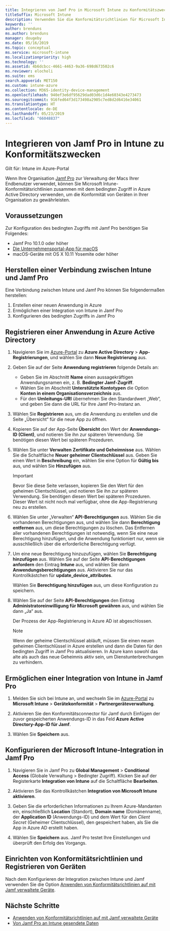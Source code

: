 ```yaml
---
title: Integrieren von Jamf Pro in Microsoft Intune zu Konformitätszwecken
titleSuffix: Microsoft Intune
description: Verwenden Sie die Konformitätsrichtlinien für Microsoft Intune zusammen mit dem bedingten Zugriff auf Azure Active Directory, um mit Jamf verwaltete Geräte zu sichern.
keywords: ''
author: brenduns
ms.author: brenduns
manager: dougeby
ms.date: 05/16/2019
ms.topic: conceptual
ms.service: microsoft-intune
ms.localizationpriority: high
ms.technology: ''
ms.assetid: 4b6dcbcc-4661-4463-9a36-698d673502c6
ms.reviewer: elocholi
ms.suite: ems
search.appverid: MET150
ms.custom: intune-azure
ms.collection: M365-identity-device-management
ms.openlocfilehash: 940ef3e6df95629dad03d6c1d4e60343e4273473
ms.sourcegitcommit: 916fed64f3d173498a2905c7ed8d2d6416e34061
ms.translationtype: HT
ms.contentlocale: de-DE
ms.lasthandoff: 05/23/2019
ms.locfileid: "66048837"
---
```

# <a name="integrate-jamf-pro-with-intune-for-compliance"></a>Integrieren von Jamf Pro in Intune zu Konformitätszwecken

Gilt für: Intune im Azure-Portal

Wenn Ihre Organisation [Jamf Pro](https://www.jamf.com) zur Verwaltung der Macs Ihrer Endbenutzer verwendet, können Sie Microsoft Intune-Konformitätsrichtlinien zusammen mit dem bedingten Zugriff in Azure Active Directory verwenden, um die Konformität von Geräten in Ihrer Organisation zu gewährleisten.

## <a name="prerequisites"></a>Voraussetzungen

Zur Konfiguration des bedingten Zugriffs mit Jamf Pro benötigen Sie Folgendes:

- Jamf Pro 10.1.0 oder höher
- [Die Unternehmensportal-App für macOS](https://aka.ms/macoscompanyportal)
- macOS-Geräte mit OS X 10.11 Yosemite oder höher

## <a name="connecting-intune-to-jamf-pro"></a>Herstellen einer Verbindung zwischen Intune und Jamf Pro

Eine Verbindung zwischen Intune und Jamf Pro können Sie folgendermaßen herstellen:

1. Erstellen einer neuen Anwendung in Azure
2. Ermöglichen einer Integration von Intune in Jamf Pro
3. Konfigurieren des bedingten Zugriffs in Jamf Pro

## <a name="create-an-application-in-azure-active-directory"></a>Registrieren einer Anwendung in Azure Active Directory

1. Navigieren Sie im [Azure-Portal](https://portal.azure.com) zu **Azure Active Directory** > **App-Registrierungen**, und wählen Sie dann **Neue Registrierung** aus. 

2. Geben Sie auf der Seite **Anwendung registrieren** folgende Details an:
   - Geben Sie im Abschnitt **Name** einen aussagekräftigen Anwendungsnamen ein, z. B. **Bedingter Jamf-Zugriff**.
   - Wählen Sie im Abschnitt **Unterstützte Kontotypen** die Option **Konten in einem Organisationsverzeichnis** aus. 
   - Für den **Umleitungs-URI** übernehmen Sie den Standardwert „Web“, und geben Sie dann die URL für Ihre Jamf Pro-Instanz an.  

3. Wählen Sie **Registrieren** aus, um die Anwendung zu erstellen und die Seite „Übersicht“ für die neue App zu öffnen.  

4. Kopieren Sie auf der App-Seite **Übersicht** den Wert der **Anwendungs-ID (Client)**, und notieren Sie ihn zur späteren Verwendung. Sie benötigen diesen Wert bei späteren Prozeduren.  

5. Wählen Sie unter **Verwalten** **Zertifikate und Geheimnisse** aus. Wählen Sie die Schaltfläche **Neuer geheimer Clientschlüssel** aus. Geben Sie einen Wert in **Beschreibung** ein, wählen Sie eine Option für **Gültig bis** aus, und wählen Sie **Hinzufügen** aus.

   > [!IMPORTANT]  
   > Bevor Sie diese Seite verlassen, kopieren Sie den Wert für den geheimen Clientschlüssel, und notieren Sie ihn zur späteren Verwendung. Sie benötigen diesen Wert bei späteren Prozeduren. Dieser Wert ist nicht noch mal verfügbar, ohne die App-Registrierung neu zu erstellen.  

6. Wählen Sie unter „Verwalten“ **API-Berechtigungen** aus.  Wählen Sie die vorhandenen Berechtigungen aus, und wählen Sie dann **Berechtigung entfernen** aus, um diese Berechtigungen zu löschen. Das Entfernen aller vorhandenen Berechtigungen ist notwendig, wenn Sie eine neue Berechtigung hinzufügen, und die Anwendung funktioniert nur, wenn sie ausschließlich über die erforderliche Berechtigung verfügt.  

7. Um eine neue Berechtigung hinzuzufügen, wählen Sie **Berechtigung hinzufügen** aus. Wählen Sie auf der Seite **API-Berechtigungen anfordern** den Eintrag **Intune** aus, und wählen Sie dann **Anwendungsberechtigungen** aus. Aktivieren Sie nur das Kontrollkästchen für **update_device_attributes**.  

   Wählen Sie **Berechtigung hinzufügen** aus, um diese Konfiguration zu speichern.  

8. Wählen Sie auf der Seite **API-Berechtigungen** den Eintrag **Administratoreinwilligung für Microsoft gewähren** aus, und wählen Sie dann „Ja“ aus.  

   Der Prozess der App-Registrierung in Azure AD ist abgeschlossen.


    > [!NOTE]
    > Wenn der geheime Clientschlüssel abläuft, müssen Sie einen neuen geheimen Clientschlüssel in Azure erstellen und dann die Daten für den bedingten Zugriff in Jamf Pro aktualisieren. In Azure kann sowohl das alte als auch das neue Geheimnis aktiv sein, um Dienstunterbrechungen zu verhindern.

## <a name="enable-intune-to-integrate-with-jamf-pro"></a>Ermöglichen einer Integration von Intune in Jamf Pro

1. Melden Sie sich bei Intune an, und wechseln Sie im [Azure-Portal](https://go.microsoft.com/fwlink/?linkid=20909) zu **Microsoft Intune** > **Gerätekonformität** > **Partnergeräteverwaltung**.

2. Aktivieren Sie den Konformitätsconnector für Jamf durch Einfügen der zuvor gespeicherten Anwendungs-ID in das Feld **Azure Active Directory-App-ID für Jamf**.

3. Wählen Sie **Speichern** aus.

## <a name="configure-microsoft-intune-integration-in-jamf-pro"></a>Konfigurieren der Microsoft Intune-Integration in Jamf Pro

1. Navigieren Sie in Jamf Pro zu **Global Management** > **Conditional Access** (Globale Verwaltung > Bedingter Zugriff). Klicken Sie auf der Registerkarte **Integration von Intune** auf die Schaltfläche **Bearbeiten**.

2. Aktivieren Sie das Kontrollkästchen **Integration von Microsoft Intune aktivieren**.

3. Geben Sie die erforderlichen Informationen zu Ihrem Azure-Mandanten ein, einschließlich **Location** (Standort), **Domain name** (Domänenname), der **Application ID** (Anwendungs-ID) und dem Wert für den *Client Secret* (Geheimer Clientschlüssel), den gespeichert haben, als Sie die App in Azure AD erstellt haben.  

4. Wählen Sie **Speichern** aus. Jamf Pro testet Ihre Einstellungen und überprüft den Erfolg des Vorgangs.

## <a name="set-up-compliance-policies-and-register-devices"></a>Einrichten von Konformitätsrichtlinien und Registrieren von Geräten

Nach dem Konfigurieren der Integration zwischen Intune und Jamf verwenden Sie die Option [Anwenden von Konformitätsrichtlinien auf mit Jamf verwaltete Geräte](conditional-access-assign-jamf.md).



## <a name="next-steps"></a>Nächste Schritte

- [Anwenden von Konformitätsrichtlinien auf mit Jamf verwaltete Geräte](conditional-access-assign-jamf.md)
- [Von Jamf Pro an Intune gesendete Daten](data-jamf-sends-to-intune.md)
